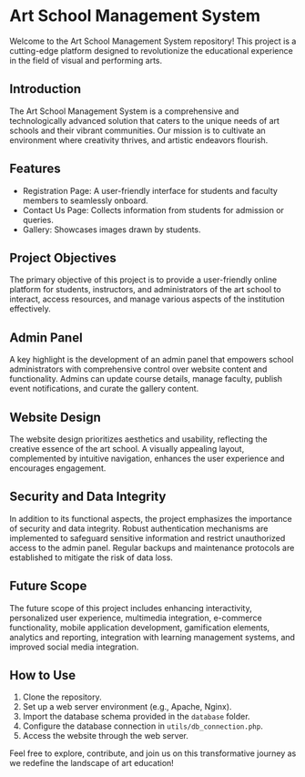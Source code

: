 # Art School Management System
Welcome to the Art School Management System repository! This project is a cutting-edge platform designed to revolutionize the educational experience in the field of visual and performing arts.

## Introduction
The Art School Management System is a comprehensive and technologically advanced solution that caters to the unique needs of art schools and their vibrant communities. Our mission is to cultivate an environment where creativity thrives, and artistic endeavors flourish.

## Features
- Registration Page: A user-friendly interface for students and faculty members to seamlessly onboard.
- Contact Us Page: Collects information from students for admission or queries.
- Gallery: Showcases images drawn by students.

## Project Objectives
The primary objective of this project is to provide a user-friendly online platform for students, instructors, and administrators of the art school to interact, access resources, and manage various aspects of the institution effectively.

## Admin Panel
A key highlight is the development of an admin panel that empowers school administrators with comprehensive control over website content and functionality. Admins can update course details, manage faculty, publish event notifications, and curate the gallery content.

## Website Design
The website design prioritizes aesthetics and usability, reflecting the creative essence of the art school. A visually appealing layout, complemented by intuitive navigation, enhances the user experience and encourages engagement.

## Security and Data Integrity
In addition to its functional aspects, the project emphasizes the importance of security and data integrity. Robust authentication mechanisms are implemented to safeguard sensitive information and restrict unauthorized access to the admin panel. Regular backups and maintenance protocols are established to mitigate the risk of data loss.

## Future Scope
The future scope of this project includes enhancing interactivity, personalized user experience, multimedia integration, e-commerce functionality, mobile application development, gamification elements, analytics and reporting, integration with learning management systems, and improved social media integration.

## How to Use
1. Clone the repository.
2. Set up a web server environment (e.g., Apache, Nginx).
3. Import the database schema provided in the `database` folder.
4. Configure the database connection in `utils/db_connection.php`.
5. Access the website through the web server.

Feel free to explore, contribute, and join us on this transformative journey as we redefine the landscape of art education!
